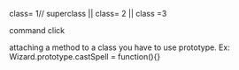 class= 1// superclass
||
class= 2
||
class =3


command click

attaching a method to a class you have to use prototype. Ex: Wizard.prototype.castSpell = function(){}